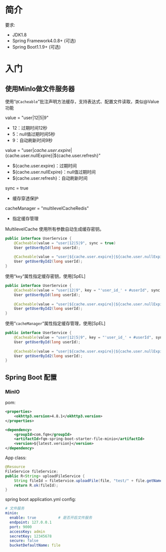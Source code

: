 # 简介
要求:
* JDK1.8
* Spring Framework4.0.8+ (可选)
* Spring Boot1.1.9+ (可选)

# 入门

## 使用MinIo做文件服务器
使用“```@Cacheable```”批注声明方法缓存，支持表达式、配置文件读取，类似@Value功能

value = "user|12|5|9"

- 12：过期时间12秒
- 5：null值过期时间5秒
- 9：自动刷新时间9秒

value = "user|${cache.user.expire}|${cache.user.nullExpire}|${cache.user.refresh}"

- ${cache.user.expire}：过期时间
- ${cache.user.nullExpire}：null值过期时间
- ${cache.user.refresh}：自动刷新时间

sync = true

- 缓存穿透保护

cacheManager = "multilevelCacheRedis"

- 指定缓存管理

MultilevelCache 使用所有参数自动生成缓存密钥。

```java
public interface UserService {
    @Cacheable(value = "user|12|5|9", sync = true)
    User getUserById(long userId);
    
    @Cacheable(value = "user|${cache.user.expire}|${cache.user.nullExpire}|${cache.user.refresh}", sync = true)
    User getUserById2(long userId);
}
```

使用“```key```“属性指定缓存密钥，使用[SpEL]
```java
public interface UserService {
    @Cacheable(value = "user|12|9", key = "'user_id_' + #userId", sync = true)
    User getUserById(long userId);
    
    @Cacheable(value = "user|${cache.user.expire}|${cache.user.nullExpire}|${cache.user.refresh}", key = "'user_id_' + #userId", sync = true)
    User getUserById2(long userId);
}
```
使用“```cacheManager```“属性指定缓存管理，使用[SpEL]

```java
public interface UserService {
    @Cacheable(value = "user|12|5|9", key = "'user_id_' + #userId", sync = true, , cacheManager = "multilevelCacheRedis")
    User getUserById(long userId);
    
    @Cacheable(value = "user|${cache.user.expire}|${cache.user.nullExpire}|${cache.user.refresh}", key = "'user_id_' + #userId", sync = true, cacheManager = "multilevelCacheRedis")
    User getUserById2(long userId);
}
```

## Spring Boot 配置

### MinIO

pom:

```xml
<properties>	
	<okhttp3.version>4.8.1</okhttp3.version>
</properties>

<dependency>
    <groupId>com.fqm</groupId>
    <artifactId>fqm-spring-boot-starter-file-minio</artifactId>
    <version>${latest.version}</version>
</dependency>
```

App class:
```java
@Resource
FileService fileService;
public R<String> uploadFileService {
	String fileId = fileService.uploadFile(file, "test/" + file.getName());// 上传的文件名
    return R.ok(fileId);
}
```

spring boot application.yml config:
```yaml
# 文件服务  
minio:
  enable: true			# 是否开启文件服务
  endpoint: 127.0.0.1
  port: 9000
  accessKey: admin
  secretKey: 12345678
  secure: false
  bucketDefaultName: file
```

